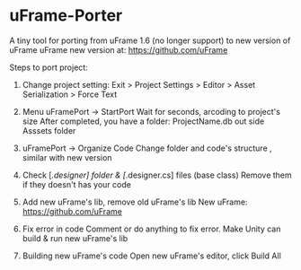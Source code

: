 # uFrame-Porter
A tiny tool for porting from uFrame 1.6 (no longer support) to new version of uFrame
uFrame new version at: https://github.com/uFrame

Steps to port project:

1. Change project setting:
Exit > Project Settings > Editor > Asset Serialization > Force Text

2. Menu uFramePort -> StartPort
Wait for seconds, arcoding to project's size
After completed, you have a folder: ProjectName.db out side Asssets folder

3. uFramePort -> Organize Code
Change folder and code's structure , similar with new version

4. Check [*.designer] folder & [*.designer.cs] files (base class)
Remove them if they doesn't has your code

5. Add new uFrame's lib, remove old uFrame's lib
New uFrame: https://github.com/uFrame

6. Fix error in code
Comment or do anything to fix error.
Make Unity can build & run new uFrame's lib

6. Building new uFrame's code
Open new uFrame's editor, click Build All

